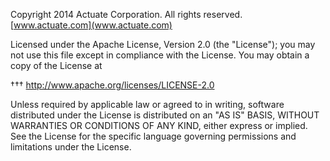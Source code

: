 Copyright 2014 Actuate Corporation. All rights reserved.
[www.actuate.com](www.actuate.com)

Licensed under the Apache License, Version 2.0 (the "License");
you may not use this file except in compliance with the License.
You may obtain a copy of the License at

††† http://www.apache.org/licenses/LICENSE-2.0

Unless required by applicable law or agreed to in writing, software
distributed under the License is distributed on an "AS IS" BASIS,
WITHOUT WARRANTIES OR CONDITIONS OF ANY KIND, either express or implied.
See the License for the specific language governing permissions and
limitations under the License.


